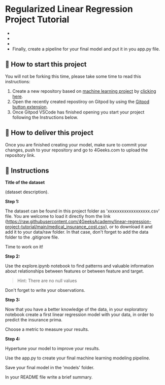<!-- hide -->
# Regularized Linear Regression Project Tutorial
<!-- endhide -->

- 
- 
- 
- Finally, create a pipeline for your final model and put it in you app.py file. 

## 🌱  How to start this project

You will not be forking this time, please take some time to read this instructions:

1. Create a new repository based on [machine learning project](https://github.com/4GeeksAcademy/machine-learning-python-template/generate) by [clicking here](https://github.com/4GeeksAcademy/machine-learning-python-template).
2. Open the recently created repostiroy on Gitpod by using the [Gitpod button extension](https://www.gitpod.io/docs/browser-extension/).
3. Once Gitpod VSCode has finished opening you start your project following the Instructions below.

## 🚛 How to deliver this project

Once you are finished creating your model, make sure to commit your changes, push to your repository and go to 4Geeks.com to upload the repository link.

## 📝 Instructions

**Title of the dataset**

(dataset description).

**Step 1:**

The dataset can be found in this project folder as 'xxxxxxxxxxxxxxxxxx.csv' file. You are welcome to load it directly from the link (https://raw.githubusercontent.com/4GeeksAcademy/linear-regression-project-tutorial/main/medical_insurance_cost.csv), or to download it and add it to your data/raw folder. In that case, don't forget to add the data folder to the .gitignore file.

Time to work on it!

**Step 2:**

Use the explore.ipynb notebook to find patterns and valuable information about relationships between features or between feature and target.

>Hint: There are no null values

Don't forget to write your observations.


**Step 3:**

Now that you have a better knowledge of the data, in your exploratory notebook create a first linear regression model with your data, in order to predict the insurance prima.

Choose a metric to measure your results.

**Step 4:**

Hypertune your model to improve your results.

Use the app.py to create your final machine learning modeling pipeline. 

Save your final model in the 'models' folder.

In your README file write a brief summary.

